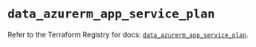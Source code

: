 # `data_azurerm_app_service_plan`

Refer to the Terraform Registry for docs: [`data_azurerm_app_service_plan`](https://registry.terraform.io/providers/hashicorp/azurerm/4.33.0/docs/data-sources/app_service_plan).
